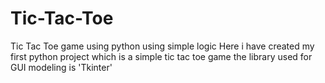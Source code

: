 # Tic-Tac-Toe
Tic Tac Toe game using python using simple logic
Here i have created my first python project which is a simple tic tac toe game
the library used for GUI modeling is 'Tkinter'
